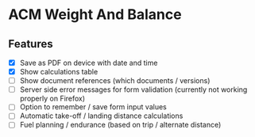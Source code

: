 # ACM Weight And Balance

## Features

- [x] Save as PDF on device with date and time
- [x] Show calculations table
- [ ] Show document references (which documents / versions)
- [ ] Server side error messages for form validation (currently not working properly on Firefox)
- [ ] Option to remember / save form input values
- [ ] Automatic take-off / landing distance calculations
- [ ] Fuel planning / endurance (based on trip / alternate distance) 
